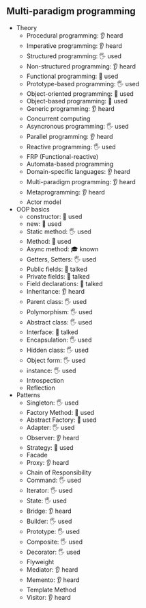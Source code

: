## Multi-paradigm programming

- Theory
  - Procedural programming: 👂 heard
  - Imperative programming: 👂 heard
  - Structured programming: 🖐️ used
  - Non-structured programming: 👂 heard
  - Functional programming: 🙋 used
  - Prototype-based programming: 🖐️ used
  - Object-oriented programming: 🙋 used
  - Object-based programming: 🙋 used
  - Generic programming: 👂 heard
  - Concurrent computing
  - Asyncronous programming: 🖐️ used
  - Parallel programming: 👂 heard
  - Reactive programming: 🖐️ used
  - FRP (Functional-reactive)
  - Automata-based programming
  - Domain-specific languages: 👂 heard
  - Multi-paradigm programming: 👂 heard
  - Metaprogramming: 👂 heard
  - Actor model
- OOP basics
  - constructor: 🙋 used
  - new: 🙋 used
  - Static method: 🖐️ used
  - Method: 🙋 used
  - Async method: 🎓 known
  - Getters, Setters: 🖐️ used
  - Public fields: 📢 talked
  - Private fields: 📢 talked
  - Field declarations: 📢 talked
  - Inheritance: 👂 heard
  - Parent class: 🖐️ used
  - Polymorphism: 🖐️ used
  - Abstract class: 🖐️ used
  - Interface: 📢 talked
  - Encapsulation: 🖐️ used
  - Hidden class: 🖐️ used
  - Object form: 🖐️ used
  - instance: 🖐️ used
  - Introspection
  - Reflection
- Patterns
  - Singleton: 🖐️ used
  - Factory Method: 🙋 used
  - Abstract Factory: 🙋 used
  - Adapter: 🖐️ used
  - Observer: 👂 heard
  - Strategy: 🙋 used
  - Facade
  - Proxy: 👂 heard
  - Chain of Responsibility
  - Command: 🖐️ used
  - Iterator: 🖐️ used
  - State: 🖐️ used
  - Bridge: 👂 heard
  - Builder: 🖐️ used
  - Prototype: 🖐️ used
  - Composite: 🖐️ used
  - Decorator: 🖐️ used
  - Flyweight
  - Mediator: 👂 heard
  - Memento: 👂 heard
  - Template Method
  - Visitor: 👂 heard